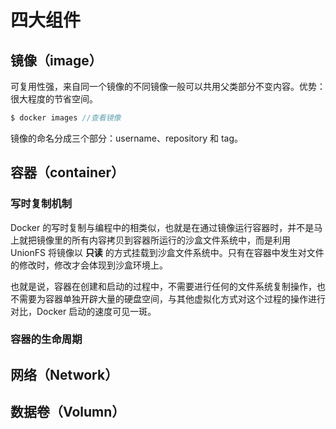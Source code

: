 # 四大组件
## 镜像（image）
可复用性强，来自同一个镜像的不同镜像一般可以共用父类部分不变内容。优势：很大程度的节省空间。
```c
$ docker images //查看镜像
```
镜像的命名分成三个部分：username、repository 和 tag。
## 容器（container）
### 写时复制机制
Docker 的写时复制与编程中的相类似，也就是在通过镜像运行容器时，并不是马上就把镜像里的所有内容拷贝到容器所运行的沙盒文件系统中，而是利用 UnionFS 将镜像以 **只读** 的方式挂载到沙盒文件系统中。只有在容器中发生对文件的修改时，修改才会体现到沙盒环境上。

也就是说，容器在创建和启动的过程中，不需要进行任何的文件系统复制操作，也不需要为容器单独开辟大量的硬盘空间，与其他虚拟化方式对这个过程的操作进行对比，Docker 启动的速度可见一斑。


### 容器的生命周期

## 网络（Network）
## 数据卷（Volumn）
